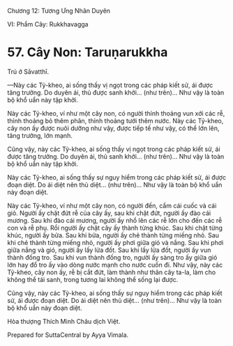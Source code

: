  

Chương 12: Tương Ưng Nhân Duyên

VI: Phẩm Cây: Rukkhavagga

# 57\. Cây Non: Taruṇarukkha

Trú ở Sāvatthī.

—Này các Tỷ-kheo, ai sống thấy vị ngọt trong các pháp kiết sử, ái được tăng trưởng. Do duyên ái, thủ được sanh khởi… (như trên)… Như vậy là toàn bộ khổ uẩn này tập khởi.

Này các Tỷ-kheo, ví như một cây non, có người thỉnh thoảng vun xới các rễ, thỉnh thoảng bỏ thêm phân, thỉnh thoảng tưới thêm nước. Này các Tỷ-kheo, cây non ấy được nuôi dưỡng như vậy, được tiếp tế như vậy, có thể lớn lên, tăng trưởng, lớn mạnh.

Cũng vậy, này các Tỷ-kheo, ai sống thấy vị ngọt trong các pháp kiết sử, ái được tăng trưởng. Do duyên ái, thủ sanh khởi… (như trên)… Như vậy là toàn bộ khổ uẩn này tập khởi.

Này các Tỷ-kheo, ai sống thấy sự nguy hiểm trong các pháp kiết sử, ái được đoạn diệt. Do ái diệt nên thủ diệt… (như trên)… Như vậy là toàn bộ khổ uẩn này đoạn diệt.

Này các Tỷ-kheo, ví như một cây non, có người đến, cầm cái cuốc và cái giỏ. Người ấy chặt đứt rễ của cây ấy, sau khi chặt đứt, người ấy đào cái mương. Sau khi đào cái mương, người ấy nhổ lên các rễ lớn cho đến các rễ con và rễ phụ. Rồi người ấy chặt cây ấy thành từng khúc. Sau khi chặt từng khúc, người ấy bửa. Sau khi bửa, người ấy chẻ thành từng miếng nhỏ. Sau khi chẻ thành từng miếng nhỏ, người ấy phơi giữa gió và nắng. Sau khi phơi giữa nắng và gió, người ấy lấy lửa đốt. Sau khi lấy lửa đốt, người ấy vun thành đống tro. Sau khi vun thành đống tro, người ấy sàng tro ấy giữa gió lớn hay đổ tro ấy vào dòng nước mạnh cho nước cuốn đi. Như vậy, này các Tỷ-kheo, cây non ấy, rễ bị cắt đứt, làm thành như thân cây ta-la, làm cho không thể tái sanh, trong tương lai không thể sống lại được.

Cũng vậy, này các Tỷ-kheo, ai sống thấy sự nguy hiểm trong các pháp kiết sử, ái được đoạn diệt. Do ái diệt nên thủ diệt… (như trên)… Như vậy là toàn bộ khổ uẩn này đoạn diệt.

Hòa thượng Thích Minh Châu dịch Việt.

Prepared for SuttaCentral by Ayya Vimala.